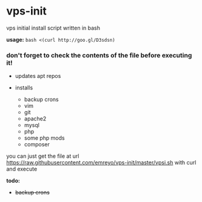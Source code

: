 vps-init
========

vps initial install script written in bash

**usage:** `bash <(curl http://goo.gl/D3sdsn)`

### don't forget to check the contents of the file before executing it!

* updates apt repos

* installs 

  * backup crons
  * vim
  * git
  * apache2
  * mysql
  * php
  * some php mods
  * composer

you can just get the file at url https://raw.githubusercontent.com/emreyo/vps-init/master/vpsi.sh with curl and execute

**todo:**

* ~~backup crons~~
